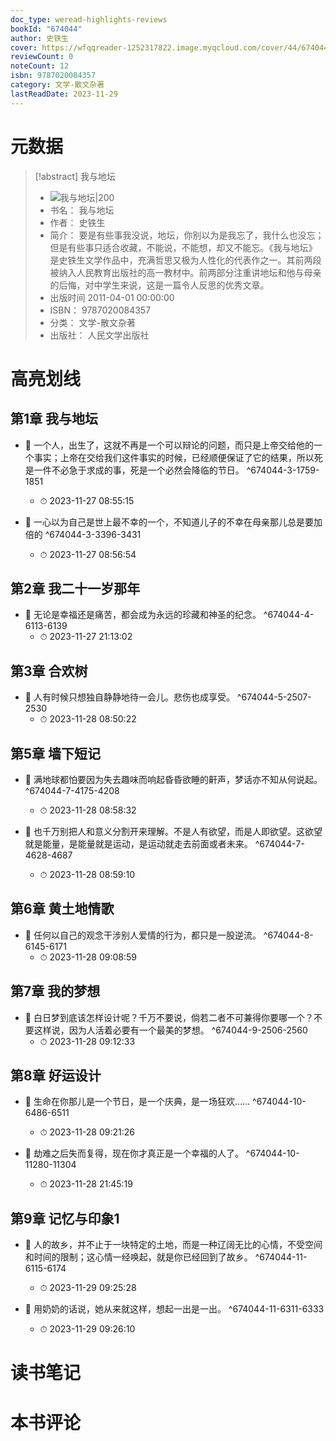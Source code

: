 ```yaml
---
doc_type: weread-highlights-reviews
bookId: "674044"
author: 史铁生
cover: https://wfqqreader-1252317822.image.myqcloud.com/cover/44/674044/t7_674044.jpg
reviewCount: 0
noteCount: 12
isbn: 9787020084357
category: 文学-散文杂著
lastReadDate: 2023-11-29
---
```

# 元数据
> [!abstract] 我与地坛
> - ![ 我与地坛|200](https://wfqqreader-1252317822.image.myqcloud.com/cover/44/674044/t7_674044.jpg)
> - 书名： 我与地坛
> - 作者： 史铁生
> - 简介： 要是有些事我没说，地坛，你别以为是我忘了，我什么也没忘；但是有些事只适合收藏，不能说，不能想，却又不能忘。《我与地坛》是史铁生文学作品中，充满哲思又极为人性化的代表作之一。其前两段被纳入人民教育出版社的高一教材中。前两部分注重讲地坛和他与母亲的后悔，对中学生来说，这是一篇令人反思的优秀文章。
> - 出版时间 2011-04-01 00:00:00
> - ISBN： 9787020084357
> - 分类： 文学-散文杂著
> - 出版社： 人民文学出版社


# 高亮划线

## 第1章 我与地坛


- 📌 一个人，出生了，这就不再是一个可以辩论的问题，而只是上帝交给他的一个事实；上帝在交给我们这件事实的时候，已经顺便保证了它的结果，所以死是一件不必急于求成的事，死是一个必然会降临的节日。 ^674044-3-1759-1851
    - ⏱ 2023-11-27 08:55:15 

- 📌 一心以为自己是世上最不幸的一个，不知道儿子的不幸在母亲那儿总是要加倍的 ^674044-3-3396-3431
    - ⏱ 2023-11-27 08:56:54 
## 第2章 我二十一岁那年


- 📌 无论是幸福还是痛苦，都会成为永远的珍藏和神圣的纪念。 ^674044-4-6113-6139
    - ⏱ 2023-11-27 21:13:02 
## 第3章 合欢树


- 📌 人有时候只想独自静静地待一会儿。悲伤也成享受。 ^674044-5-2507-2530
    - ⏱ 2023-11-28 08:50:22 
## 第5章 墙下短记


- 📌 满地球都怕要因为失去趣味而响起昏昏欲睡的鼾声，梦话亦不知从何说起。 ^674044-7-4175-4208
    - ⏱ 2023-11-28 08:58:32 

- 📌 也千万别把人和意义分割开来理解。不是人有欲望，而是人即欲望。这欲望就是能量，是能量就是运动，是运动就走去前面或者未来。 ^674044-7-4628-4687
    - ⏱ 2023-11-28 08:59:10 
## 第6章 黄土地情歌


- 📌 任何以自己的观念干涉别人爱情的行为，都只是一股逆流。 ^674044-8-6145-6171
    - ⏱ 2023-11-28 09:08:59 
## 第7章 我的梦想


- 📌 白日梦到底该怎样设计呢？千万不要说，倘若二者不可兼得你要哪一个？不要这样说，因为人活着必要有一个最美的梦想。 ^674044-9-2506-2560
    - ⏱ 2023-11-28 09:12:33 
## 第8章 好运设计


- 📌 生命在你那儿是一个节日，是一个庆典，是一场狂欢…… ^674044-10-6486-6511
    - ⏱ 2023-11-28 09:21:26 

- 📌 劫难之后失而复得，现在你才真正是一个幸福的人了。 ^674044-10-11280-11304
    - ⏱ 2023-11-28 21:45:19 
## 第9章 记忆与印象1


- 📌 人的故乡，并不止于一块特定的土地，而是一种辽阔无比的心情，不受空间和时间的限制；这心情一经唤起，就是你已经回到了故乡。 ^674044-11-6115-6174
    - ⏱ 2023-11-29 09:25:28 

- 📌 用奶奶的话说，她从来就这样，想起一出是一出。 ^674044-11-6311-6333
    - ⏱ 2023-11-29 09:26:10 
# 读书笔记

# 本书评论
